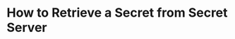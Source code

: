 [title]: # (Retrieve a Secret from Secret Server)
[tags]: # (introduction)
[priority]: # (4)
# How to Retrieve a Secret from Secret Server